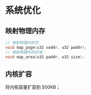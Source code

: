 # 系统优化

## 映射物理内存

```cpp
// 映射物理内存页
void map_page(u32 vaddr, u32 paddr);
// 映射物理内存区域
void map_area(u32 paddr, u32 size);
```

## 内核扩容

将内核容量扩容到 500KB；
